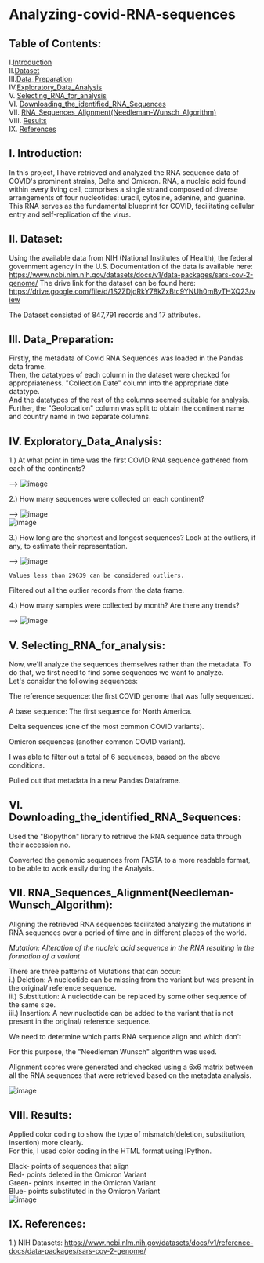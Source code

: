# Analyzing-covid-RNA-sequences

## Table of Contents:
I.[Introduction](#Introduction)  
II.[Dataset](#Dataset)  
III.[Data_Preparation](#Data_Preparation)  
IV.[Exploratory_Data_Analysis](#Exploratory_Data_Analysis)  
V. [Selecting_RNA_for_analysis](#Selecting_RNA_for_analysis)  
VI. [Downloading_the_identified_RNA_Sequences](#Downloading_the_identified_RNA_Sequences)    
VII. [RNA_Sequences_Alignment(Needleman-Wunsch_Algorithm)](#RNA_Sequences_Alignment(Needleman-Wunsch_Algorithm))  
VIII. [Results](#Results)  
IX. [References](#References)  


## I. Introduction:

In this project, I have retrieved and analyzed the RNA sequence data of COVID's prominent strains, Delta and Omicron. 
RNA, a nucleic acid found within every living cell, comprises a single strand composed of diverse arrangements of four nucleotides: uracil, cytosine, adenine, and guanine. 
This RNA serves as the fundamental blueprint for COVID, facilitating cellular entry and self-replication of the virus.

## II. Dataset:

Using the available data from NIH (National Institutes of Health), the federal government agency in the U.S.
Documentation of the data is available here: https://www.ncbi.nlm.nih.gov/datasets/docs/v1/data-packages/sars-cov-2-genome/
The drive link for the dataset can be found here: https://drive.google.com/file/d/1S2ZDjdRkY78kZxBtc9YNUh0mByTHXQ23/view

The Dataset consisted of 847,791 records and  17 attributes.

## III. Data_Preparation:

Firstly, the metadata of Covid RNA Sequences was loaded in the Pandas data frame.  
Then, the datatypes of each column in the dataset were checked for appropriateness. "Collection Date" column into the appropriate date datatype.  
And the datatypes of the rest of the columns seemed suitable for analysis.  
Further, the "Geolocation" column was split to obtain the continent name and country name in two separate columns.  

## IV. Exploratory_Data_Analysis:

1.) At what point in time was the first COVID RNA sequence gathered from each of the continents?  

--> 
![image](https://github.com/Priyank0Gandhi/Analyzing-covid-RNA-sequences/assets/96395339/e9c17e60-8bc1-42df-8d89-d8cdcb43112c)  

2.) How many sequences were collected on each continent?  

--> 
![image](https://github.com/Priyank0Gandhi/Analyzing-covid-RNA-sequences/assets/96395339/28982409-ff2a-4e12-a928-19150e5e4600)             
 ![image](https://github.com/Priyank0Gandhi/Analyzing-covid-RNA-sequences/assets/96395339/9eb2d24a-7f0f-40e0-ac5e-395801b0e1e3)    

3.) How long are the shortest and longest sequences? Look at the outliers, if any, to estimate their representation.  

--> 
![image](https://github.com/Priyank0Gandhi/Analyzing-covid-RNA-sequences/assets/96395339/ec57a92a-d69a-43df-aebd-8963f8ca8fd5)  
    
    Values less than 29639 can be considered outliers.  
  Filtered out all the outlier records from the data frame.  
    
4.) How many samples were collected by month? Are there any trends?  

--> 
![image](https://github.com/Priyank0Gandhi/Analyzing-covid-RNA-sequences/assets/96395339/5c44efe1-4f24-4fde-9a2a-bae0ececf745)  

## V. Selecting_RNA_for_analysis:

Now, we'll analyze the sequences themselves rather than the metadata. To do that, we first need to find some sequences we want to analyze.  
Let's consider the following sequences:  

The reference sequence: the first COVID genome that was fully sequenced.  

A base sequence: The first sequence for North America.  

Delta sequences (one of the most common COVID variants).  

Omicron sequences (another common COVID variant).  

I was able to filter out a total of 6 sequences, based on the above conditions.  

Pulled out that metadata in a new Pandas Dataframe.  
 
## VI. Downloading_the_identified_RNA_Sequences:

Used the "Biopython" library to retrieve the RNA sequence data through their accession no.

Converted the genomic sequences from FASTA to a more readable format, to be able to work easily during the Analysis.

## VII. RNA_Sequences_Alignment(Needleman-Wunsch_Algorithm):

Aligning the retrieved RNA sequences facilitated analyzing the mutations in RNA sequences over a period of time and in different places of the world.  

*Mutation: Alteration of the nucleic acid sequence in the RNA resulting in the formation of a variant*  

There are three patterns of Mutations that can occur:  
i.) Deletion: A nucleotide can be missing from the variant but was present in the original/ reference sequence.  
ii.) Substitution: A nucleotide can be replaced by some other sequence of the same size.  
iii.) Insertion: A new nucleotide can be added to the variant that is not present in the original/ reference sequence.  

We need to determine which parts RNA sequence align and which don't  

For this purpose, the "Needleman Wunsch" algorithm was used.  

Alignment scores were generated and checked using a 6x6 matrix between all the RNA sequences that were retrieved based on the metadata analysis.  

![image](https://github.com/Priyank0Gandhi/Analyzing-covid-RNA-sequences/assets/96395339/54326d60-0a0f-4599-bf10-cb0d2d574a02)  

## VIII. Results:

Applied color coding to show the type of mismatch(deletion, substitution, insertion) more clearly.  
For this, I used color coding in the HTML format using IPython.   

Black- points of sequences that align  
Red-   points deleted in the Omicron Variant    
Green- points inserted in the Omicron Variant  
Blue-  points substituted in the Omicron Variant   
![image](https://github.com/Priyank0Gandhi/Analyzing-covid-RNA-sequences/assets/96395339/d0a41472-2bb5-434e-bd27-939aff8d9da2)

## IX. References:

1.) NIH Datasets: https://www.ncbi.nlm.nih.gov/datasets/docs/v1/reference-docs/data-packages/sars-cov-2-genome/






